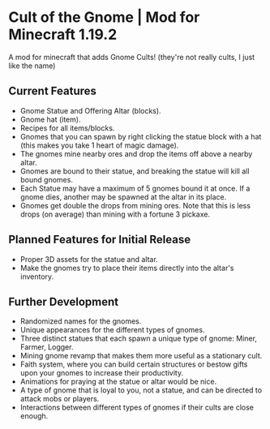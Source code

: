 # Cult of the Gnome | Mod for Minecraft 1.19.2 
A mod for minecraft that adds Gnome Cults! 
(they're not really cults, I just like the name)

## Current Features

- Gnome Statue and Offering Altar (blocks).
- Gnome hat (item).
- Recipes for all items/blocks.
- Gnomes that you can spawn by right clicking the statue block with a hat (this makes you take 1 heart of magic damage).
- The gnomes mine nearby ores and drop the items off above a nearby altar.
- Gnomes are bound to their statue, and breaking the statue will kill all bound gnomes.
- Each Statue may have a maximum of 5 gnomes bound it at once. If a gnome dies, another may be spawned at the altar in its place.
- Gnomes get double the drops from mining ores. Note that this is less drops (on average) than mining with a fortune 3 pickaxe.

## Planned Features for Initial Release

- Proper 3D assets for the statue and altar.
- Make the gnomes try to place their items directly into the altar's inventory.


## Further Development

- Randomized names for the gnomes.
- Unique appearances for the different types of gnomes.
- Three distinct statues that each spawn a unique type of gnome: Miner, Farmer, Logger.
- Mining gnome revamp that makes them more useful as a stationary cult.
- Faith system, where you can build certain structures or bestow gifts upon your gnomes to increase their productivity.
- Animations for praying at the statue or altar would be nice.
- A type of gnome that is loyal to you, not a statue, and can be directed to attack mobs or players.
- Interactions between different types of gnomes if their cults are close enough.
